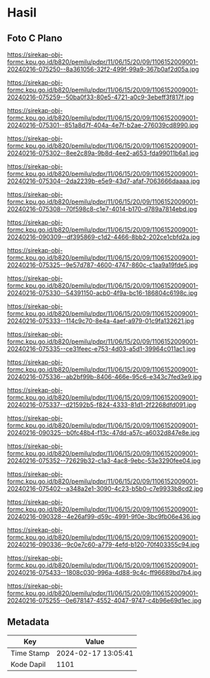 # Hasil

## Foto C Plano

https://sirekap-obj-formc.kpu.go.id/b820/pemilu/pdpr/11/06/15/20/09/1106152009001-20240216-075250--8a361056-32f2-499f-99a9-367b0af2d05a.jpg

https://sirekap-obj-formc.kpu.go.id/b820/pemilu/pdpr/11/06/15/20/09/1106152009001-20240216-075259--50ba0f33-80e5-4721-a0c9-3ebeff3f817f.jpg

https://sirekap-obj-formc.kpu.go.id/b820/pemilu/pdpr/11/06/15/20/09/1106152009001-20240216-075301--851a8d7f-404a-4e7f-b2ae-276039cd8990.jpg

https://sirekap-obj-formc.kpu.go.id/b820/pemilu/pdpr/11/06/15/20/09/1106152009001-20240216-075302--8ee2c89a-9b8d-4ee2-a653-fda99011b6a1.jpg

https://sirekap-obj-formc.kpu.go.id/b820/pemilu/pdpr/11/06/15/20/09/1106152009001-20240216-075304--2da2239b-e5e9-43d7-afaf-7063666daaaa.jpg

https://sirekap-obj-formc.kpu.go.id/b820/pemilu/pdpr/11/06/15/20/09/1106152009001-20240216-075308--70f598c8-c1e7-4014-b170-d789a7814ebd.jpg

https://sirekap-obj-formc.kpu.go.id/b820/pemilu/pdpr/11/06/15/20/09/1106152009001-20240216-090309--df395869-c1d2-4466-8bb2-202ce1cbfd2a.jpg

https://sirekap-obj-formc.kpu.go.id/b820/pemilu/pdpr/11/06/15/20/09/1106152009001-20240216-075325--9e57d787-4600-4747-860c-c1aa9a19fde5.jpg

https://sirekap-obj-formc.kpu.go.id/b820/pemilu/pdpr/11/06/15/20/09/1106152009001-20240216-075330--54391150-acb0-4f9a-bc16-186804c6198c.jpg

https://sirekap-obj-formc.kpu.go.id/b820/pemilu/pdpr/11/06/15/20/09/1106152009001-20240216-075333--114c9c70-8e4a-4aef-a979-01c9fa132621.jpg

https://sirekap-obj-formc.kpu.go.id/b820/pemilu/pdpr/11/06/15/20/09/1106152009001-20240216-075335--ce31feec-e753-4d03-a5d1-39964c011ac1.jpg

https://sirekap-obj-formc.kpu.go.id/b820/pemilu/pdpr/11/06/15/20/09/1106152009001-20240216-075336--ab2bf99b-8406-466e-95c6-e343c7fed3e9.jpg

https://sirekap-obj-formc.kpu.go.id/b820/pemilu/pdpr/11/06/15/20/09/1106152009001-20240216-075337--d21592b5-f824-4333-81d1-2f2268dfd091.jpg

https://sirekap-obj-formc.kpu.go.id/b820/pemilu/pdpr/11/06/15/20/09/1106152009001-20240216-090325--b0fc48b4-f13c-47dd-a57c-a6032d847e8e.jpg

https://sirekap-obj-formc.kpu.go.id/b820/pemilu/pdpr/11/06/15/20/09/1106152009001-20240216-075352--72629b32-c1a3-4ac8-9ebc-53e3290fee04.jpg

https://sirekap-obj-formc.kpu.go.id/b820/pemilu/pdpr/11/06/15/20/09/1106152009001-20240216-075402--a348a2e1-3090-4c23-b5b0-c7e9933b8cd2.jpg

https://sirekap-obj-formc.kpu.go.id/b820/pemilu/pdpr/11/06/15/20/09/1106152009001-20240216-090328--4e26af99-d59c-4991-9f0e-3bc9fb06e436.jpg

https://sirekap-obj-formc.kpu.go.id/b820/pemilu/pdpr/11/06/15/20/09/1106152009001-20240216-090336--9c0e7c60-a779-4efd-b120-70f403355c94.jpg

https://sirekap-obj-formc.kpu.go.id/b820/pemilu/pdpr/11/06/15/20/09/1106152009001-20240216-075433--1808c030-996a-4d88-9c4c-ff96689bd7b4.jpg

https://sirekap-obj-formc.kpu.go.id/b820/pemilu/pdpr/11/06/15/20/09/1106152009001-20240216-075255--0e678147-4552-4047-9747-c4b96e69d1ec.jpg


## Metadata

| Key        | Value               |
| ---------- | ------------------- |
| Time Stamp | 2024-02-17 13:05:41 |
| Kode Dapil | 1101                |



